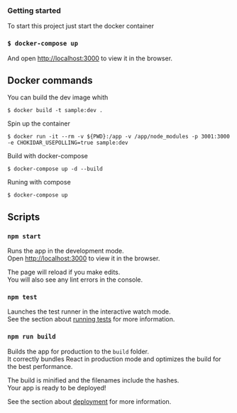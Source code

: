 ### Getting started

To start this project just start the docker container

### `$ docker-compose up`

And open [http://localhost:3000](http://localhost:3000) to view it in the browser.

## Docker commands

You can build the dev image whith

```$ docker build -t sample:dev .```

Spin up the container

```$ docker run -it --rm -v ${PWD}:/app -v /app/node_modules -p 3001:3000 -e CHOKIDAR_USEPOLLING=true sample:dev```

Build with docker-compose

```$ docker-compose up -d --build```

Runing with compose

```$ docker-compose up```

## Scripts

### `npm start`

Runs the app in the development mode.<br />
Open [http://localhost:3000](http://localhost:3000) to view it in the browser.

The page will reload if you make edits.<br />
You will also see any lint errors in the console.

### `npm test`

Launches the test runner in the interactive watch mode.<br />
See the section about [running tests](https://facebook.github.io/create-react-app/docs/running-tests) for more information.

### `npm run build`

Builds the app for production to the `build` folder.<br />
It correctly bundles React in production mode and optimizes the build for the best performance.

The build is minified and the filenames include the hashes.<br />
Your app is ready to be deployed!

See the section about [deployment](https://facebook.github.io/create-react-app/docs/deployment) for more information.
